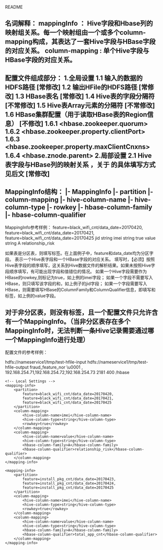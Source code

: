 README

名词解释：
mappingInfo		： Hive字段和Hbase列的映射组关系。每一个映射组由一个或多个column-mapping构成，其表达了一套Hive字段与HBase字段的对应关系。
column-mapping  :  单个Hive字段与HBase字段的对应关系。
-------------------------------
配置文件组成部分：
1.全局设置
	1.1 输入的数据的HDFS路径<input-path> 	        				[常修改]
	1.2 输出HFile的HDFS路径 <output-path>							[常修改]
	1.3 HBase表名 <htable-name>										[常修改]
	1.4 Hive表的字段分隔符 <field-delimiter>						[不常修改]
	1.5 Hive表Array元素的分隔符 <collection-item-delimiter>			[不常修改]
	1.6 HBase集群配置（用于读取HBase表的Region信息）				[不修改]
		1.6.1 <hbase.zookeeper.quorum>
		1.6.2 <hbase.zookeeper.property.clientPort>
		1.6.3 <hbase.zookeeper.property.maxClientCnxns>
		1.6.4 <hbase.znode.parent>
2.局部设置
	2.1 Hive表字段与HBase列的映射关系 <MappingInfo>，关于 <MappingInfo>的具体填写方式见后文   [常修改]
-------------------------------
MappingInfo结构：
|- MappingInfo
		|- partition
		|- column-mapping
				|- hive-column-name
				|- hive-column-type
				|- rowkey
				|- hbase-column-family
				|- hbase-column-qualifier
-------------------------------
MappingInfo参考样例：
<mapping-info>
	<partition>
		feature=black_wifi_cnt/data_date=20170420,
		feature=black_wifi_cnt/data_date=20170421,
		feature=black_wifi_cnt/data_date=20170425
	</partition>
    <column-mapping>
        <hive-column-name>jid</hive-column-name>
        <hive-column-type>string</hive-column-type>
    </column-mapping>
    <column-mapping>
        <hive-column-name>imei</hive-column-name>
        <hive-column-type>string</hive-column-type>
        <rowkey>true</rowkey>
    </column-mapping>
    <column-mapping>
        <hive-column-name>value</hive-column-name>
        <hive-column-type>string</hive-column-type>
        <hbase-column-family>A</hbase-column-family>
        <hbase-column-qualifier>relationship_risk</hbase-column-qualifier>
    </column-mapping>
</mapping-info>

如果表是分区表，则填写<partition>标签。在上面例子中，feature和data_date均为分区字段。
<column-mapping>表示一个Hive表字段和一个HBase字段的对应关系。
填写<column-mapping>时，【必须】按照Hive表字段的顺序填写，这关系到Hive数据文件的解析结果。如果未按照Hive字段顺序填写，有可能出现字段和值错位的情况。
如果一个Hive字段需要作为HBase的rowkey,则<rowkey>标记为true，如上例的imei字段；
如果一个字段不需要写入HBase，则只填写该字段的<hive-column-name>和<hive-column-type>，如上例子的jid字段；
如果一个字段需要写入HBase，则需要填写HBase的ColumnFamily和ColumnQualifier信息，即填写<hbase-column-family>和<hbase-column-qualifier>标签，如上例的value字段。

对于非分区表，则没有<partition>标签，且一个配置文件只允许含有一个MappingInfo。（当非分区表存在多个MappingInfo时，无法判断一条Hive记录需要通过哪一个MappingInfo进行处理）
-------------------------------
配置文件的参考样例：
<?xml version="1.0" encoding="UTF-8" ?>
<config>
	<!-- Global Settings -->
	<input-path>hdfs://nameservice1/tmp/test-hfile-input</input-path>
    <output-path>hdfs://nameservice1/tmp/test-hfile-output</output-path>
    <htable-name>fraud_feature_nor</htable-name>
    <field-delimiter>\u0001</field-delimiter>
    <collection-item-delimiter>,</collection-item-delimiter>
    <hbase.zookeeper.quorum>192.168.254.71,192.168.254.72,192.168.254.73</hbase.zookeeper.quorum>
    <hbase.zookeeper.property.clientPort>2181</hbase.zookeeper.property.clientPort>
    <hbase.zookeeper.property.maxClientCnxns>400</hbase.zookeeper.property.maxClientCnxns>
    <hbase.znode.parent>/hbase</hbase.znode.parent>

	<!-- Local Settings -->
    <mapping-info>
		<partition>
			feature=black_wifi_cnt/data_date=20170420,
			feature=black_wifi_cnt/data_date=20170421,
			feature=black_wifi_cnt/data_date=20170425
		</partition>
        <column-mapping>
            <hive-column-name>imei</hive-column-name>
            <hive-column-type>string</hive-column-type>
            <rowkey>true</rowkey>
        </column-mapping>
        <column-mapping>
            <hive-column-name>value</hive-column-name>
            <hive-column-type>string</hive-column-type>
            <hbase-column-family>A</hbase-column-family>
            <hbase-column-qualifier>relationship_risk</hbase-column-qualifier>
        </column-mapping>
    </mapping-info>

	<mapping-info>
		<partition>
			feature=install_pkg_cnt/data_date=20170423,
			feature=install_pkg_cnt/data_date=20170424,
			feature=install_pkg_cnt/data_date=20170425
		</partition>
        <column-mapping>
            <hive-column-name>imei</hive-column-name>
            <hive-column-type>string</hive-column-type>
            <rowkey>true</rowkey>
        </column-mapping>
        <column-mapping>
            <hive-column-name>value</hive-column-name>
            <hive-column-type>string</hive-column-type>
            <hbase-column-family>A</hbase-column-family>
            <hbase-column-qualifier>total_app_cnt</hbase-column-qualifier>
        </column-mapping>
    </mapping-info>
</config>







